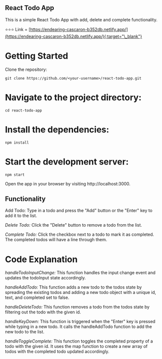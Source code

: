 ## React Todo App

This is a simple React Todo App with add, delete and complete functionality.

⭐️⭐️⭐️ Link = [https://endearing-cascaron-b352db.netlify.app/](https://endearing-cascaron-b352db.netlify.app/){:target="\_blank"}

# Getting Started

Clone the repository:

`git clone https://github.com/<your-username>/react-todo-app.git`

# Navigate to the project directory:

`cd react-todo-app`

# Install the dependencies:

`npm install`

# Start the development server:

`npm start`

Open the app in your browser by visiting http://localhost:3000.

## Functionality

Add Todo: Type in a todo and press the "Add" button or the "Enter" key to add it to the list.

_Delete Todo:_ Click the "Delete" button to remove a todo from the list.

_Complete Todo:_ Click the checkbox next to a todo to mark it as completed. The completed todos will have a line through them.

# Code Explanation

_handleTodoInputChange:_ This function handles the input change event and updates the todoInput state accordingly.

_handleAddTodo:_ This function adds a new todo to the todos state by spreading the existing todos and adding a new todo object with a unique id, text, and completed set to false.

_handleDeleteTodo:_ This function removes a todo from the todos state by filtering out the todo with the given id.

_handleKeyDown:_ This function is triggered when the "Enter" key is pressed while typing in a new todo. It calls the handleAddTodo function to add the new todo to the list.

_handleToggleComplete:_ This function toggles the completed property of a todo with the given id. It uses the map function to create a new array of todos with the completed todo updated accordingly.
